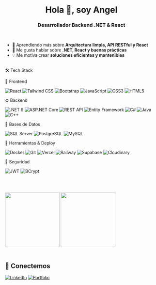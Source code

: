 <h1 align="center">Hola 👋, soy Angel</h1>
<h3 align="center">Desarrollador Backend .NET & React</h3>
<br>

- 🌱 Aprendiendo más sobre **Arquitectura limpia, API RESTful y React**
- 💬 Me gusta hablar sobre **.NET, React y buenas prácticas**
- 💡 Me motiva crear **soluciones eficientes y mantenibles**
<br></br>

🛠️ Tech Stack

<div align="left">
🎨 Frontend
<p>
  <img src="https://img.shields.io/badge/React-2D2D2D?style=for-the-badge&logo=react&logoColor=61DAFB" alt="React" />
  <img src="https://img.shields.io/badge/TailwindCSS-06B6D4?style=for-the-badge&logo=tailwindcss&logoColor=FFFFFF" alt="Tailwind CSS" />
  <img src="https://img.shields.io/badge/Bootstrap-7952B3?style=for-the-badge&logo=bootstrap&logoColor=FFFFFF" alt="Bootstrap" />
  <img src="https://img.shields.io/badge/JavaScript-F7DF1E?style=for-the-badge&logo=javascript&logoColor=000000" alt="JavaScript" />
  <img src="https://img.shields.io/badge/CSS3-1572B6?style=for-the-badge&logo=css3&logoColor=FFFFFF" alt="CSS3" />
  <img src="https://img.shields.io/badge/HTML5-E34F26?style=for-the-badge&logo=html5&logoColor=FFFFFF" alt="HTML5" />
</p>
⚙️ Backend
<p>
  <img src="https://img.shields.io/badge/.NET-512BD4?style=for-the-badge&logo=dotnet&logoColor=FFFFFF" alt=".NET 9" />
  <img src="https://img.shields.io/badge/ASP.NET%20Core-512BD4?style=for-the-badge&logo=dotnet&logoColor=FFFFFF" alt="ASP.NET Core" />
  <img src="https://img.shields.io/badge/REST%20API-02569B?style=for-the-badge&logo=fastapi&logoColor=FFFFFF" alt="REST API" />
  <img src="https://img.shields.io/badge/Entity%20Framework-68217A?style=for-the-badge&logo=nuget&logoColor=FFFFFF" alt="Entity Framework" />
  <img src="https://img.shields.io/badge/C%23-239120?style=for-the-badge&logo=csharp&logoColor=FFFFFF" alt="C#" />
  <img src="https://img.shields.io/badge/Java-ED8B00?style=for-the-badge&logo=openjdk&logoColor=FFFFFF" alt="Java" />
  <img src="https://img.shields.io/badge/C++-00599C?style=for-the-badge&logo=cplusplus&logoColor=FFFFFF" alt="C++" />
</p>
💾 Bases de Datos
<p>
  <img src="https://img.shields.io/badge/SQL%20Server-CC2927?style=for-the-badge&logo=microsoftsqlserver&logoColor=FFFFFF" alt="SQL Server" />
  <img src="https://img.shields.io/badge/PostgreSQL-4169E1?style=for-the-badge&logo=postgresql&logoColor=FFFFFF" alt="PostgreSQL" />
  <img src="https://img.shields.io/badge/MySQL-4479A1?style=for-the-badge&logo=mysql&logoColor=FFFFFF" alt="MySQL" />
</p>
🚀 Herramientas & Deploy
<p>
  <img src="https://img.shields.io/badge/Docker-2496ED?style=for-the-badge&logo=docker&logoColor=FFFFFF" alt="Docker" />
  <img src="https://img.shields.io/badge/Git-F05032?style=for-the-badge&logo=git&logoColor=FFFFFF" alt="Git" />
  <img src="https://img.shields.io/badge/Vercel-000000?style=for-the-badge&logo=vercel&logoColor=FFFFFF" alt="Vercel" />
  <img src="https://img.shields.io/badge/Railway-0B0D0E?style=for-the-badge&logo=railway&logoColor=FFFFFF" alt="Railway" />
  <img src="https://img.shields.io/badge/Supabase-3FCF8E?style=for-the-badge&logo=supabase&logoColor=FFFFFF" alt="Supabase" />
  <img src="https://img.shields.io/badge/Cloudinary-3448C5?style=for-the-badge&logo=cloudinary&logoColor=FFFFFF" alt="Cloudinary" />
</p>
🔐 Seguridad
<p>
  <img src="https://img.shields.io/badge/JWT-000000?style=for-the-badge&logo=jsonwebtokens&logoColor=FFFFFF" alt="JWT" />
  <img src="https://img.shields.io/badge/BCrypt-003A70?style=for-the-badge&logo=letsencrypt&logoColor=FFFFFF" alt="BCrypt" />
</p>
</div>

<br></br>
<div align="left">
  <img height="180em" src="https://github-readme-stats.vercel.app/api?username=angelspinazzola&show_icons=true&theme=dark&include_all_commits=true&count_private=true"/>
  <img height="180em" src="https://github-readme-stats.vercel.app/api/top-langs/?username=angelspinazzola&layout=compact&langs_count=7&theme=dark"/>
</div>

<br>

<div align="left">

## 🤝 Conectemos

[![LinkedIn](https://img.shields.io/badge/LinkedIn-0077B5?style=for-the-badge&logo=linkedin&logoColor=white)](https://www.linkedin.com/in/angel-spinazzola/)
[![Portfolio](https://img.shields.io/badge/Portfolio-255E63?style=for-the-badge&logo=About.me&logoColor=white)](https://angelspinazzola.github.io/portfolio-angel/)


</div>
